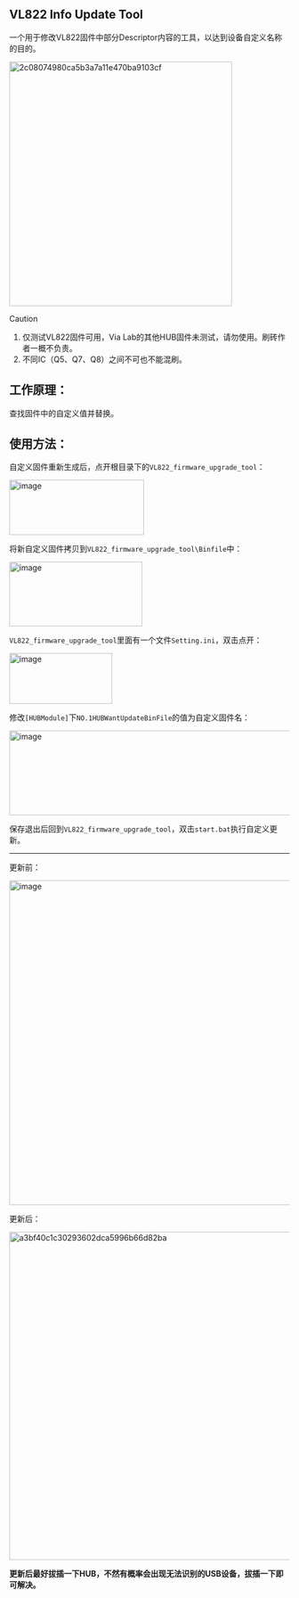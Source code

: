 ## **VL822 Info Update Tool**

一个用于修改VL822固件中部分Descriptor内容的工具，以达到设备自定义名称的目的。

<img width="400" height="439" alt="2c08074980ca5b3a7a11e470ba9103cf" src="https://github.com/user-attachments/assets/a7f49d16-8b75-4f99-96f4-e21b5b54d575" />

> [!CAUTION]
> 1. 仅测试VL822固件可用，Via Lab的其他HUB固件未测试，请勿使用。刷砖作者一概不负责。
> 2. 不同IC（Q5、Q7、Q8）之间不可也不能混刷。

## **工作原理：**
查找固件中的自定义值并替换。

## **使用方法：**

自定义固件重新生成后，点开根目录下的`VL822_firmware_upgrade_tool`：

<img width="242" height="99" alt="image" src="https://github.com/user-attachments/assets/f6a9197a-e59c-4131-aa97-c67f248fcec4" />

将新自定义固件拷贝到`VL822_firmware_upgrade_tool\Binfile`中：

<img width="239" height="116" alt="image" src="https://github.com/user-attachments/assets/70833b7b-5b9b-4db5-86cb-7d83a18df41f" />

`VL822_firmware_upgrade_tool`里面有一个文件`Setting.ini`，双击点开：

<img width="185" height="91" alt="image" src="https://github.com/user-attachments/assets/2ceceddf-e53d-40da-9cf2-f2280939f9d1" />

修改`[HUBModule]`下`NO.1HUBWantUpdateBinFile`的值为自定义固件名：

<img width="616" height="152" alt="image" src="https://github.com/user-attachments/assets/595377c2-48de-4dbd-bc54-2735cef2aad4" />

保存退出后回到`VL822_firmware_upgrade_tool`，双击`start.bat`执行自定义更新。

***

更新前：

<img width="742" height="583" alt="image" src="https://github.com/user-attachments/assets/92667c21-8c31-47da-b7d8-0cb9fb64610e" />

更新后：

<img width="740" height="589" alt="a3bf40c1c30293602dca5996b66d82ba" src="https://github.com/user-attachments/assets/cf2c8833-f43c-4a1c-88b0-921af4361988" />

**更新后最好拔插一下HUB，不然有概率会出现无法识别的USB设备，拔插一下即可解决。**
